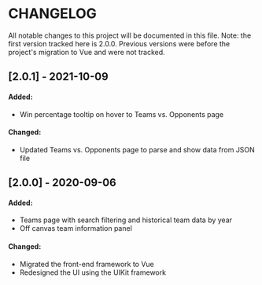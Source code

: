 # CHANGELOG
All notable changes to this project will be documented in this file. Note: the first version tracked here is 2.0.0. Previous versions were before the project's migration to Vue and were not tracked.

## [2.0.1] - 2021-10-09
#### Added:

  - Win percentage tooltip on hover to Teams vs. Opponents page

#### Changed:

  - Updated Teams vs. Opponents page to parse and show data from JSON file

## [2.0.0] - 2020-09-06
#### Added:

  - Teams page with search filtering and historical team data by year
  - Off canvas team information panel

#### Changed:

  - Migrated the front-end framework to Vue
  - Redesigned the UI using the UIKit framework